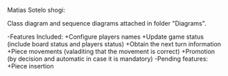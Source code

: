 Matias Sotelo shogi:

Class diagram and sequence diagrams attached in folder "Diagrams".

-Features Included:
	+Configure players names
	+Update game status (include board status and players status)
	+Obtain the next turn information
	+Piece movements (valaditing that the movement is correct)
	+Promotion (by decision and automatic in case it is mandatory)
-Pending features:
	+Piece insertion
